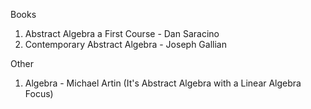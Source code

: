 
Books

1. Abstract Algebra a First Course - Dan Saracino
2. Contemporary Abstract Algebra - Joseph Gallian

Other
1. Algebra - Michael Artin (It's Abstract Algebra with a Linear Algebra Focus)